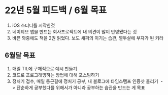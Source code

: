 # 22년 5월 피드백 / 6월 목표

1. iOS 스터디를 시작한것
2. 네이티브 앱을 만드는 회사프로젝트에 내 의견이 많이 반영됐다는 것
3. 바쁜 와중에도 책을 2권 읽었다. 보도 섀퍼의 이기는 습관, 열두살에 부자가 된 키라

## 6월달 목표 

1. 매일 TIL에 구체적으로 예시 만들기
2. 코드로 프로그래밍하는 방법에 대해 포스팅하기
3. 정처기 접수, 매일 통근길에 정처기 공부, 내 블로그에 타임스탬프 인증샷 올리기
    -> 단순하게 공부했다를 위해서가 아니라 공부하는 습관을 만드는 게 목표
